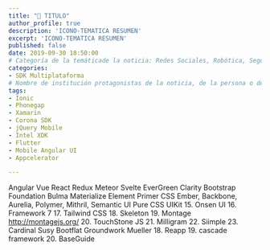 ```yaml
---
title: "📰 TITULO"
author_profile: true
description: 'ICONO-TEMATICA RESUMEN'
excerpt: 'ICONO-TEMATICA RESUMEN'
published: false
date: 2019-09-30 18:50:00
# Categoría de la temáticade la noticia: Redes Sociales, Robótica, Seguridad Informática, Software, SDK Multiplataforma, Educación, Genética
categories:
- SDK Multiplataforma
# Nombre de institución protagonistas de la noticia, de la persona o del software, sistema o SDK.
tags:
- Ionic
- Phonegap
- Xamarin
- Corona SDK
- jQuery Mobile
- Intel XDK
- Flutter
- Mobile Angular UI
- Appcelerator

---
```


Angular
Vue
React
Redux <!-- https://redux.js.org -->
Meteor <!-- https://raygun.com/blog/popular-javascript-frameworks/ -->
Svelte <!-- https://svelte.dev -->
EverGreen <!-- https://evergreen.segment.com -->
Clarity <!-- https://clarity.design/ -->
Bootstrap
Foundation
Bulma <!-- https://geekflare.com/best-css-frameworks/ -->
Materialize
Element <!-- https://element.eleme.io -->
Primer CSS <!-- https://primer.style/ -->
Ember, Backbone, Aurelia, Polymer, Mithril, <!-- https://raygun.com/blog/popular-javascript-frameworks/ -->
Semantic UI
Pure CSS
UIKit
15. Onsen UI
16. Framework 7
17. Tailwind CSS
18. Skeleton
19. Montage http://montagejs.org/
20. TouchStone JS
21. Milligram
22. Siimple <!-- https://www.siimple.xyz/ -->
23. Cardinal <!-- https://cardinalcss.com/ -->
Susy
Bootflat <!-- http://bootflat.github.io/ -->
Groundwork <!-- https://groundworkcss.github.io/ -->
Mueller <!-- https://muellergridsystem.com/ -->
18. Reapp
19. cascade framework <!-- http://jslegers.github.io/cascadeframework/ -->
20. BaseGuide <!-- https://basegui.de/ -->

<!-- https://www.sitepoint.com/most-popular-frontend-frameworks-compared/ -->
<!-- https://devawesome.lusaxweb.net/projects/-LOZkzqUZbRyU-LDrSVZ -->